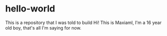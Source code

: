 # hello-world
This is a repository that I was told to build
Hi! This is Maxiaml, I'm a 16 year old boy, that's all I'm saying for now.
